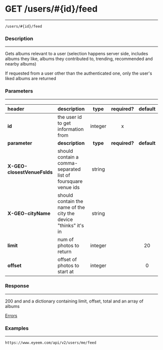 # GET /users/#{id}/feed 
***
`/users/#{id}/feed`

### Description
***
Gets albums relevant to a user (selection happens server side, includes albums they like, albums they contributed to, trending, recommended and nearby albums)

If requested from a user other than the authenticated one, only the user's liked albums are returned

### Parameters
***

|header| description| type |required? |default|
|:---------|:--------------|:----------:|:------------:|:------------:|
|**id**|the user id to get information from|integer|x||
|**parameter**| **description**| **type** |**required?** |**default**|
|**X-GEO-closestVenueFsIds**|should contain a comma-separated list of foursquare venue ids|string|||
|**X-GEO-cityName**|should contain the name of the city the device "thinks" it's in|string|||
|**limit**|num of photos to return|integer||20|
|**offset**|offset of photos to start at|integer||0|


### Response
***

200 and and a dictionary containing limit, offset, total and an array of albums

[Errors](../../resources/errors.md#files)

### Examples
***

`https://www.eyeem.com/api/v2/users/me/feed`




